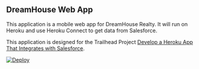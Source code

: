 DreamHouse Web App
------------------

This application is a mobile web app for DreamHouse Realty. It will run on Heroku and use Heroku Connect to get data from Salesforce.

This application is designed for the Trailhead Project [Develop a Heroku App That Integrates with Salesforce](https://trailhead.salesforce.com/content/learn/projects/develop-heroku-applications).

<a href="https://heroku.com/deploy?template=https://github.com/sonaalcoer/intro-to-heroku">
  <img src="https://www.herokucdn.com/deploy/button.svg" alt="Deploy">
</a>

<!-- a href="https://heroku.com/deploy">
  <img src="https://www.herokucdn.com/deploy/button.svg" alt="Deploy">
</a -->
